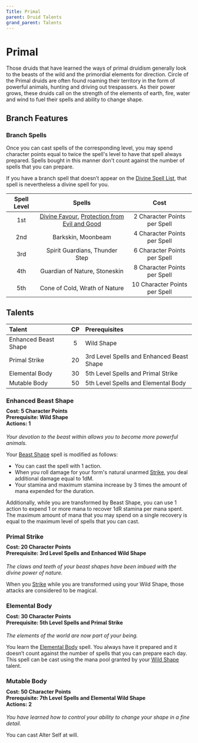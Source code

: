 ```yaml
---
Title: Primal
parent: Druid Talents
grand_parent: Talents
---
```


# Primal
Those druids that have learned the ways of primal druidism generally look to the beasts of the wild and the primordial elements for direction. Circle of the Primal druids are often found roaming their territory in the form of powerful animals, hunting and driving out trespassers. As their power grows, these druids call on the strength of the elements of earth, fire, water and wind to fuel their spells and ability to change shape.

## Branch Features

### Branch Spells
Once you can cast spells of the corresponding level, you may spend character points equal to twice the spell's level to have that spell always prepared. Spells bought in this manner don't count against the number of spells that you can prepare.
 
If you have a branch spell that doesn’t appear on the [Divine Spell List](https://stormchaserroleplaying.com/stormchaserRPG/Spells/Lists/Divine/), that spell is nevertheless a divine spell for you.
 
| Spell Level | Spells | Cost |
|:-----------:|:------:|:----:|
| 1st | [Divine Favour](https://stormchaserroleplaying.com/stormchaserRPG/Spells/1/Evocation/#divine-favour), [Protection from Evil and Good](https://stormchaserroleplaying.com/stormchaserRPG/Spells/1/Warding/#protection-from-evil-and-good) | 2 Character Points per Spell |
| 2nd | Barkskin, Moonbeam | 4 Character Points per Spell |
| 3rd | Spirit Guardians, Thunder Step | 6 Character Points per Spell |
| 4th | Guardian of Nature, Stoneskin | 8 Character Points per Spell |
| 5th | Cone of Cold, Wrath of Nature | 10 Character Points per Spell |

## Talents

| Talent | CP | Prerequisites |
|:-------|:--:|:--------------|
| Enhanced Beast Shape | 5  | Wild Shape |   
| Primal Strike        | 20 | 3rd Level Spells and Enhanced Beast Shape|   
| Elemental Body       | 30 | 5th Level Spells and Primal Strike |   
| Mutable Body         | 50 | 5th Level Spells and Elemental Body |   

### Enhanced Beast Shape

<div style="margin-top:-10px;"></div>

#### **Cost:** 5 Character Points<br>**Prerequisite:** Wild Shape<br>**Actions:** 1
*Your devotion to the beast within allows you to become more powerful animals.*

Your [Beast Shape](https://stormchaserroleplaying.com/stormchaserRPG/Spells/1/Transmutation/#beast-shape) spell is modified as follows:
* You can cast the spell with 1 action.
* When you roll damage for your form's natural unarmed [Strike](https://stormchaserroleplaying.com/stormchaserRPG/Combat/Actions/Strike/), you deal additional damage equal to 1dM.
* Your stamina and maximum stamina increase by 3 times the amount of mana expended for the duration.

Additionally, while you are transformed by Beast Shape, you can use 1 action to expend 1 or more mana to recover 1dR stamina per mana spent. The maximum amount of mana that you may spend on a single recovery is equal to the maximum level of spells that you can cast.
	
### Primal Strike

<div style="margin-top:-10px;"></div>

#### **Cost:** 20 Character Points<br>**Prerequisite:** 3rd Level Spells and Enhanced Wild Shape
*The claws and teeth of your beast shapes have been imbued with the divine power of nature.* 

When you [Strike](https://stormchaserroleplaying.com/stormchaserRPG/Combat/Actions/Strike/) while you are transformed using your Wild Shape, those attacks are considered to be magical.

### Elemental Body

<div style="margin-top:-10px;"></div>

#### **Cost:** 30 Character Points<br>**Prerequisite:** 5th Level Spells and Primal Strike
*The elements of the world are now part of your being.*

You learn the [Elemental Body](https://stormchaserroleplaying.com/stormchaserRPG/Spells/5/Transmutation/#elemental-body) spell. You always have it prepared and it doesn’t count against the number of spells that you can prepare each day. This spell can be cast using the mana pool granted by your [Wild Shape](https://stormchaserroleplaying.com/stormchaserRPG/Talents/Druid/#wild-shape) talent.

### Mutable Body

<div style="margin-top:-10px;"></div>

#### **Cost:** 50 Character Points<br>**Prerequisite:** 7th Level Spells and Elemental Wild Shape<br>**Actions:** 2
*You have learned how to control your ability to change your shape in a fine detail.*

You can cast Alter Self at will. 
